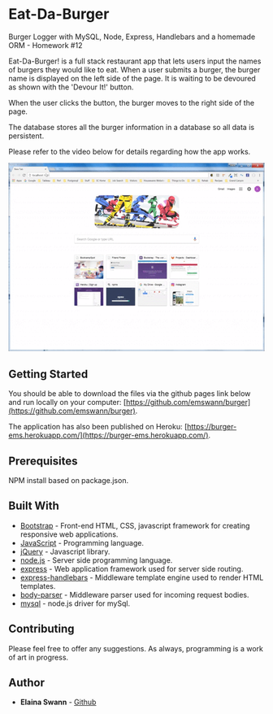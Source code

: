 # Eat-Da-Burger
Burger Logger with MySQL, Node, Express, Handlebars and a homemade ORM - Homework #12

Eat-Da-Burger! is a full stack restaurant app that lets users input the names of burgers they would like to eat. When a user submits a burger, the burger name is displayed on the left side of the page. It is waiting to be devoured as shown with the 'Devour It!' button.

When the user clicks the button, the burger moves to the right side of the page.

The database stores all the burger information in a database so all data is persistent.

Please refer to the video below for details regarding how the app works.

<img src='public/assets/videos/burger.gif' alt='Burger GIF' width='550'>

## Getting Started

You should be able to download the files via the github pages link below and run locally on your computer:
[https://github.com/emswann/burger](https://github.com/emswann/burger).

The application has also been published on Heroku:
[https://burger-ems.herokuapp.com/](https://burger-ems.herokuapp.com/).

## Prerequisites

NPM install based on package.json.

## Built With

* [Bootstrap](https://getbootstrap.com/docs/3.3/) - Front-end HTML, CSS, javascript framework for creating responsive web applications. 
* [JavaScript](https://www.javascript.com/) - Programming language.
* [jQuery](https://jquery.com/) - Javascript library.
* [node.js](https://nodejs.org/en/) - Server side programming language.
* [express](https://www.npmjs.com/package/express) - Web application framework used for server side routing.
* [express-handlebars](https://www.npmjs.com/package/express-handlebars) - Middleware template engine used to render HTML templates.
* [body-parser](https://www.npmjs.com/package/body-parser) - Middleware parser used for incoming request bodies.
* [mysql](https://www.npmjs.com/package/mysql) - node.js driver for mySql.

## Contributing

Please feel free to offer any suggestions. As always, programming is a work of art in progress.

## Author

* **Elaina Swann** - [Github](https://github.com/emswann)